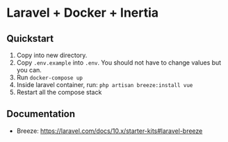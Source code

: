 # Laravel + Docker + Inertia

## Quickstart
1. Copy into new directory.
1. Copy `.env.example` into `.env`. You should not have to change values but you can.
1. Run `docker-compose up`
1. Inside laravel container, run: `php artisan breeze:install vue`
1. Restart all the compose stack


## Documentation

* Breeze: https://laravel.com/docs/10.x/starter-kits#laravel-breeze